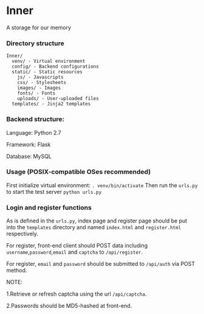 # Inner
A storage for our memory
### Directory structure
```
Inner/
  venv/ - Virtual environment
  config/ - Backend configurations
  static/ - Static resources
    js/ - Javascripts
    css/ - Stylesheets
    images/ - Images
    fonts/ - Fonts
    uploads/ - User-uploaded files
  templates/ - Jinja2 templates
```
### Backend structure:
Language: Python 2.7

Framework: Flask

Database: MySQL
### Usage (POSIX-compatible OSes recommended)
First initialize virtual environment:
`. venv/bin/activate`
Then run the `urls.py` to start the test server
`python urls.py`
### Login and register functions
As is defined in the `urls.py`, index page and register page should be put into the `templates` directory and named `index.html` and `register.html` respectively.

For register, front-end client should POST data including `username`,`password`,`email` and `captcha` to `/api/register`.

For register, `email` and `password` should be submitted to `/api/auth` via POST method.

NOTE:

1.Retrieve or refresh captcha using the url `/api/captcha`.

2.Passwords should be MD5-hashed at front-end.
